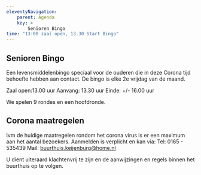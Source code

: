 ```yaml
---
eleventyNavigation:
    parent: Agenda
    key: >
        Senioren Bingo
time: "13:00 zaal open, 13.30 Start Bingo"
---
```


## Senioren Bingo
Een levensmiddelenbingo speciaal voor de ouderen die in deze Corona tijd behoefte hebben aan contact.
De bingo is elke 2e vrijdag van de maand.

Zaal open:13.00 uur
Aanvang: 13.30 uur
Einde: +/- 16.00 uur

We spelen 9 rondes en een hoofdronde.

## Corona maatregelen
Ivm de huidige maatregelen rondom het corona virus is er een maximum aan het aantal bezoekers.
Aanmelden is verplicht en kan via:
Tel: 0165 - 535439
Mail: buurthuis.keijenburg@home.nl

U dient uiteraard klachtenvrij te zijn en de aanwijzingen en regels binnen het buurthuis op te volgen.
